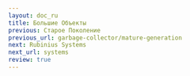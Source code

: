 ```yaml
---
layout: doc_ru
title: Большие Объекты
previous: Старое Поколение
previous_url: garbage-collector/mature-generation
next: Rubinius Systems
next_url: systems
review: true
---
```


